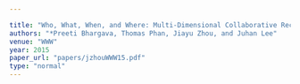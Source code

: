 ```yaml
---

title: "Who, What, When, and Where: Multi-Dimensional Collaborative Recommendations using Tensor Factorization on Sparse User-Generated Data."
authors: "*Preeti Bhargava, Thomas Phan, Jiayu Zhou, and Juhan Lee"
venue: "WWW"
year: 2015
paper_url: "papers/jzhouWWW15.pdf"
type: "normal"
---
```

